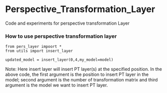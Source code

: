 # Perspective_Transformation_Layer
Code and experiments for perspective transformation Layer

### How to use perspective transformation layer

```
from pers_layer impoort *
from utils import insert_layer

updated_model = insert_layer(0,4,my_model=model)
```
Note: Here insert layer will insert PT layer(s) at the specified position. 
In the above code, the first argument is the position to insert PT layer in the model; second argument is the number of transformation matrix and third 
argument is the model we want to insert PT layer.

